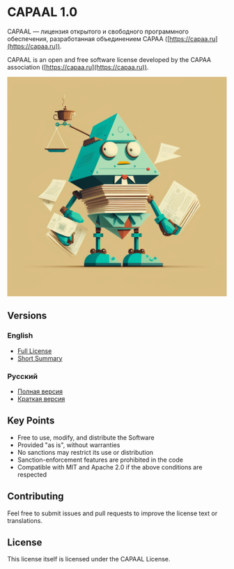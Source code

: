 # CAPAAL 1.0

CAPAAL — лицензия открытого и свободного программного обеспечения, разработанная объединением CAPAA ([https://capaa.ru](https://capaa.ru)).  

CAPAAL is an open and free software license developed by the CAPAA association ([https://capaa.ru](https://capaa.ru)).

![](assets/capaal.png)

## Versions

### English
- [Full License](LICENSE.md#full-license-english)
- [Short Summary](LICENSE_SHORT_EN.txt)

### Русский
- [Полная версия](LICENSE.md#полная-версия-на-русском)
- [Краткая версия](LICENSE_SHORT_RU.txt)

## Key Points

- Free to use, modify, and distribute the Software
- Provided "as is", without warranties
- No sanctions may restrict its use or distribution
- Sanction-enforcement features are prohibited in the code
- Compatible with MIT and Apache 2.0 if the above conditions are respected

## Contributing

Feel free to submit issues and pull requests to improve the license text or translations.

## License

This license itself is licensed under the CAPAAL License.
